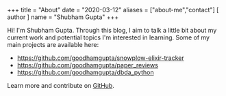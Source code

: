 +++
title = "About"
date = "2020-03-12"
aliases = ["about-me","contact"]
[ author ]
  name = "Shubham Gupta"
+++

Hi! I'm Shubham Gupta. Through this blog, I aim to talk a little bit about my current work and potential topics I'm interested in learning. Some of my main projects are available here:

* https://github.com/goodhamgupta/snowplow-elixir-tracker
* https://github.com/goodhamgupta/paper_reviews
* https://github.com/goodhamgupta/dbda_python

Learn more and contribute on [GitHub](https://github.com/goodhamgupta).
